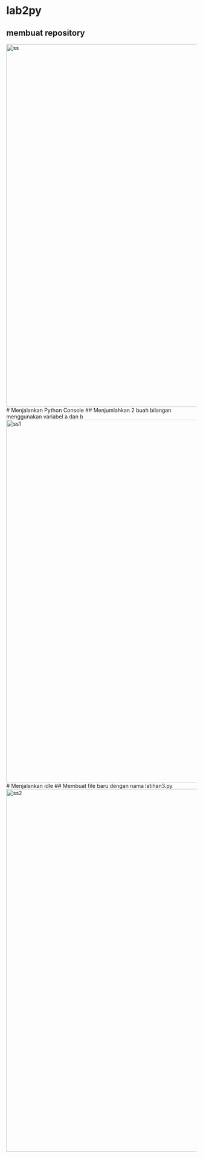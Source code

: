 # lab2py
## membuat repository
<img width="960" alt="ss" src="https://user-images.githubusercontent.com/115906333/198305904-9f81c81d-3e32-4a03-8e76-3b89d6bb6fb4.png">
# Menjalankan Python Console
## Menjumlahkan 2 buah bilangan menggunakan variabel a dan b
<img width="960" alt="ss1" src="https://user-images.githubusercontent.com/115906333/198306236-4796cc1d-1cb6-4363-8264-1c6995b28985.png">
# Menjalankan idle
## Membuat file baru dengan nama latihan3.py
<img width="960" alt="ss2" src="https://user-images.githubusercontent.com/115906333/198306592-4e23680e-3941-42b0-b266-259eb50ce0d6.png">
